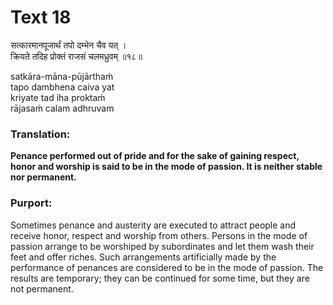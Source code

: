 # Text 18

सत्कारमानपूजार्थं तपो दम्भेन चैव यत् ।  
क्रियते तदिह प्रोक्तं राजसं चलमध्रुवम् ॥१८॥

satkāra-māna-pūjārthaḿ  
tapo dambhena caiva yat  
kriyate tad iha proktaḿ  
rājasaḿ calam adhruvam



### Translation:

**Penance performed out of pride and for the sake of gaining respect, honor and worship is said to be in the mode of passion. It is neither stable nor permanent.**

### Purport:

Sometimes penance and austerity are executed to attract people and receive honor, respect and worship from others. Persons in the mode of passion arrange to be worshiped by subordinates and let them wash their feet and offer riches. Such arrangements artificially made by the performance of penances are considered to be in the mode of passion. The results are temporary; they can be continued for some time, but they are not permanent.